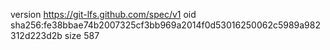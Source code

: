 version https://git-lfs.github.com/spec/v1
oid sha256:fe38bbae74b2007325cf3bb969a2014f0d53016250062c5989a982312d223d2b
size 587
